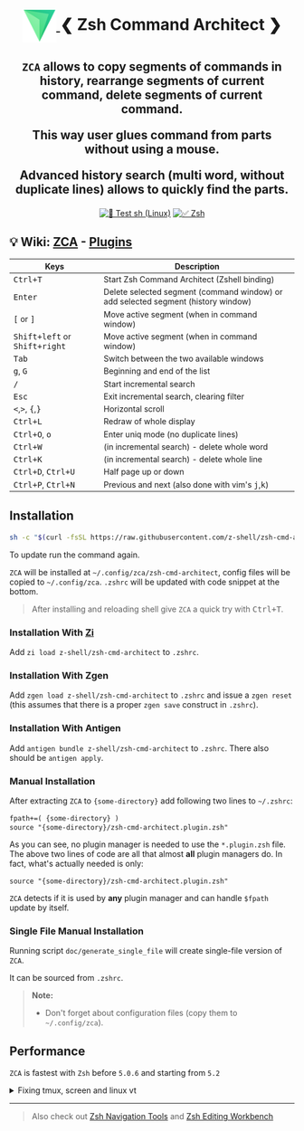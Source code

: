 <h1 align="center">
  <a href="https://github.com/z-shell/zi">
    <img align="center" src="https://github.com/z-shell/zi/raw/main/docs/images/logo.png" alt="Logo" width="60px" height="60px" />
  </a> ❮ Zsh Command Architect ❯
</h1>
<h2 align="center">
  <p><samp><code>ZCA</code></samp> allows to copy segments of commands in history, rearrange segments of current command, delete segments of current command. </p>
  <p>This way user glues command from parts without using a mouse.</p><p> Advanced history search (multi word, without duplicate lines) allows to quickly find the parts.</p>
</h2>
<!-- <p><img align="center" src="https://raw.githubusercontent.com/z-shell/z-a-rust/main/docs/images/annex-rust.gif" alt="Zi annex rust" width="100%" height="auto" /></p> -->

<div align="center">

[![🐧 Test sh (Linux)](https://github.com/z-shell/zsh-cmd-architect/actions/workflows/test-sh.yml/badge.svg)](https://github.com/z-shell/zsh-cmd-architect/actions/workflows/test-sh.yml) [![✅ Zsh](https://github.com/z-shell/zsh-cmd-architect/actions/workflows/zsh-n.yml/badge.svg)](https://github.com/z-shell/zsh-cmd-architect/actions/workflows/zsh-n.yml)

</div>

## 💡 Wiki: [ZCA](https://wiki.zshell.dev/ecosystem/plugins/zsh-cmd-architect) - [Plugins](https://wiki.zshell.dev/ecosystem/category/%EF%B8%8F-plugins)

| Keys                                                                                        | Description                                                                       |
| ------------------------------------------------------------------------------------------- | --------------------------------------------------------------------------------- |
| <kbd><kbd>Ctrl</kbd>+<kbd>T</kbd></kbd>                                                     | Start Zsh Command Architect (Zshell binding)                                      |
| <kbd>Enter</kbd>                                                                            | Delete selected segment (command window) or add selected segment (history window) |
| <kbd>[</kbd> or <kbd>]</kbd>                                                                | Move active segment (when in command window)                                      |
| <kbd><kbd>Shift</kbd>+<kbd>left</kbd></kbd> or <kbd><kbd>Shift</kbd>+<kbd>right</kbd></kbd> | Move active segment (when in command window)                                      |
| <kbd>Tab</kbd>                                                                              | Switch between the two available windows                                          |
| <kbd>g</kbd>, <kbd>G</kbd>                                                                  | Beginning and end of the list                                                     |
| <kbd>/</kbd>                                                                                | Start incremental search                                                          |
| <kbd>Esc</kbd>                                                                              | Exit incremental search, clearing filter                                          |
| <kbd><</kbd>,<kbd>></kbd>, <kbd>{</kbd>,<kbd>}</kbd>                                        | Horizontal scroll                                                                 |
| <kbd><kbd>Ctrl</kbd>+<kbd>L</kbd></kbd>                                                     | Redraw of whole display                                                           |
| <kbd><kbd>Ctrl</kbd>+<kbd>O</kbd></kbd>, <kbd>o</kbd>                                       | Enter uniq mode (no duplicate lines)                                              |
| <kbd><kbd>Ctrl</kbd>+<kbd>W</kbd></kbd>                                                     | (in incremental search) - delete whole word                                       |
| <kbd><kbd>Ctrl</kbd>+<kbd>K</kbd></kbd>                                                     | (in incremental search) - delete whole line                                       |
| <kbd><kbd>Ctrl</kbd>+<kbd>D</kbd></kbd>, <kbd><kbd>Ctrl</kbd>+<kbd>U</kbd></kbd>            | Half page up or down                                                              |
| <kbd><kbd>Ctrl</kbd>+<kbd>P</kbd></kbd>, <kbd><kbd>Ctrl</kbd>+<kbd>N</kbd></kbd>            | Previous and next (also done with vim's <kbd>j</kbd>,<kbd>k</kbd>)                |

## Installation

```sh
sh -c "$(curl -fsSL https://raw.githubusercontent.com/z-shell/zsh-cmd-architect/main/doc/install.sh)"
```

To update run the command again.

`ZCA` will be installed at `~/.config/zca/zsh-cmd-architect`, config files will be copied to `~/.config/zca`. `.zshrc` will be updated with code snippet at the bottom.

> After installing and reloading shell give `ZCA` a quick try with <kbd><kbd>Ctrl</kbd>+<kbd>T</kbd></kbd>.

### Installation With [Zi](https://github.com/z-shell/zi)

Add `zi load z-shell/zsh-cmd-architect` to `.zshrc`.

### Installation With Zgen

Add `zgen load z-shell/zsh-cmd-architect` to `.zshrc` and issue a `zgen reset` (this assumes that there is a proper `zgen save` construct in `.zshrc`).

### Installation With Antigen

Add `antigen bundle z-shell/zsh-cmd-architect` to `.zshrc`. There also should be `antigen apply`.

### Manual Installation

After extracting `ZCA` to `{some-directory}` add following two lines to `~/.zshrc`:

```shell
fpath+=( {some-directory} )
source "{some-directory}/zsh-cmd-architect.plugin.zsh"
```

As you can see, no plugin manager is needed to use the `*.plugin.zsh`
file. The above two lines of code are all that almost **all** plugin
managers do. In fact, what's actually needed is only:

```shell
source "{some-directory}/zsh-cmd-architect.plugin.zsh"
```

`ZCA` detects if it is used by **any** plugin manager and can
handle `$fpath` update by itself.

### Single File Manual Installation

Running script `doc/generate_single_file` will create single-file version of `ZCA`.

It can be sourced from `.zshrc`.

> **Note:**
>
> - Don't forget about configuration files (copy them to `~/.config/zca`).

## Performance

`ZCA` is fastest with `Zsh` before `5.0.6` and starting from `5.2`

<details>
<summary>Fixing tmux, screen and linux vt</summary>

If `TERM=screen-256color` (often a case for `tmux` and `screen` sessions) then
`ncv` terminfo capability will have `2`nd bit set. This in general means that
underline won't work. To fix this by creating your own `ncv=0`-equipped
terminfo file, run:

```shell
{ infocmp -x screen-256color; printf '\t%s\n' 'ncv@,'; } > /tmp/t && tic -x /tmp/t
```

A file will be created in directory `~/.terminfo` and will be automatically
used, `tmux` and `screen` will work. Similar is for Linux virtual terminal:

```shell
{ infocmp -x linux; printf '\t%s\n' 'ncv@,'; } > /tmp/t && tic -x /tmp/t
```

It will not display underline properly, but will instead highlight by a color,
which is quite nice. The same will not work for FreeBSD's vt, `ZCA` will detect
if that vt is used and will revert to highlighting elements via `reverse` mode.

</details>

<hr />

> Also check out [Zsh Navigation Tools](https://github.com/z-shell/zsh-navigation-tools) and [Zsh Editing Workbench](https://github.com/z-shell/zsh-editing-workbench)
